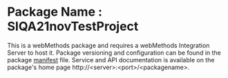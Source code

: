 # Package Name : SIQA21novTestProject
This is a webMethods package and requires a webMethods Integration Server to host it. Package versioning and configuration can be found in the package [manifest](./SIQA21novTestProject/manifest.v3) file. Service and API documentation is available on the package's home page http://&lt;server&gt;:&lt;port&gt;/&lt;packagename>.